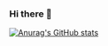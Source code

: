 ### Hi there 👋

[![Anurag's GitHub stats](https://github-readme-stats.vercel.app/api?username=stevenmejorada)](https://github.com/anuraghazra/github-readme-stats)


<!--
**StevenMejorada/stevenmejorada** is a ✨ _special_ ✨ repository because its `README.md` (this file) appears on your GitHub profile.

Here are some ideas to get you started:

- 🔭 I’m currently working on ...
- 🌱 I’m currently learning ...
- 👯 I’m looking to collaborate on ...
- 🤔 I’m looking for help with ...
- 💬 Ask me about ...
- 📫 How to reach me: ...
- 😄 Pronouns: ...
- ⚡ Fun fact: ...
-->
